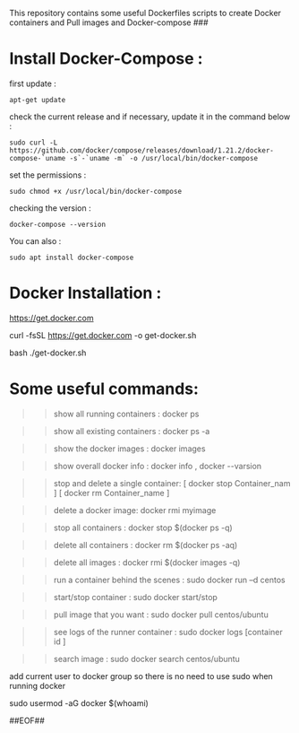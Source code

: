 
 This repository contains some useful Dockerfiles scripts to create Docker containers and Pull images and Docker-compose ###

# Install Docker-Compose :
first update :

    apt-get update
    
check the current release and if necessary, update it in the command below :
    
    sudo curl -L https://github.com/docker/compose/releases/download/1.21.2/docker-compose-`uname -s`-`uname -m` -o /usr/local/bin/docker-compose
    
set the permissions :

    sudo chmod +x /usr/local/bin/docker-compose
    
checking the version :

    docker-compose --version
    
You can also : 

    sudo apt install docker-compose
    
    


# Docker Installation :

https://get.docker.com

curl -fsSL https://get.docker.com -o get-docker.sh

bash ./get-docker.sh



# Some useful commands:

>> show all running containers :
docker ps

>> show all existing containers :
docker ps -a

>> show the docker images :
docker images

>> show overall docker info :
docker info , docker --varsion

>> stop and delete a single container:
[ docker stop Container_nam ] [ docker rm Container_name ]

>> delete a docker image:
docker rmi myimage

>> stop all containers :
docker stop $(docker ps -q)

>> delete all containers :
docker rm $(docker ps -aq)

>> delete all images :
docker rmi $(docker images -q)

>> run a container behind the scenes :
sudo docker run –d centos

>> start/stop container :
sudo docker start/stop

>> pull image that you want :
sudo docker pull centos/ubuntu

>> see logs of the runner container :
sudo docker logs [container id ]

>> search image :
sudo docker search centos/ubuntu


add current user to docker group so there is no need to use sudo when running docker

sudo usermod -aG docker $(whoami)

##EOF##
